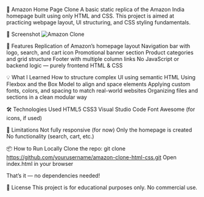 🛒 Amazon Home Page Clone
A basic static replica of the Amazon India homepage built using only HTML and CSS. This project is aimed at practicing webpage layout, UI structuring, and CSS styling fundamentals.

📸 Screenshot
![Amazon Clone](https://github.com/user-attachments/assets/0975642c-79a4-4fe8-8b17-7ffe586b89cf)

📁 Features
  Replication of Amazon’s homepage layout
  Navigation bar with logo, search, and cart icon
  Promotional banner section
  Product categories and grid structure
  Footer with multiple column links
  No JavaScript or backend logic — purely frontend HTML & CSS

💡 What I Learned
  How to structure complex UI using semantic HTML
  Using Flexbox and the Box Model to align and space elements
  Applying custom fonts, colors, and spacing to match real-world websites
  Organizing files and sections in a clean modular way

🛠️ Technologies Used
  HTML5
  CSS3
  Visual Studio Code
  Font Awesome (for icons, if used)

🚫 Limitations
  Not fully responsive (for now)
  Only the homepage is created
  No functionality (search, cart, etc.)

📦 How to Run Locally
  Clone the repo:
    git clone https://github.com/yourusername/amazon-clone-html-css.git
    Open index.html in your browser

  That’s it — no dependencies needed!

📄 License
This project is for educational purposes only. No commercial use.
